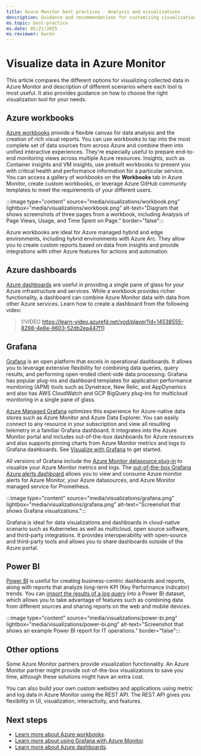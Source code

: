 ```yaml
---
title: Azure Monitor best practices - Analysis and visualizations
description: Guidance and recommendations for customizing visualizations beyond standard analysis features in Azure Monitor.
ms.topic: best-practice
ms.date: 05/21/2025
ms.reviewer: bwren
---
```


# Visualize data in Azure Monitor

This article compares the different options for visualizing collected data in Azure Monitor and description of different scenarios where each tool is most useful. It also provides guidance on how to choose the right visualization tool for your needs.

## Azure workbooks

[Azure workbooks](../visualize/workbooks-overview.md) provide a flexible canvas for data analysis and the creation of rich visual reports. You can use workbooks to tap into the most complete set of data sources from across Azure and combine them into unified interactive experiences. They're especially useful to prepare end-to-end monitoring views across multiple Azure resources. Insights, such as Container insights and VM insights, use prebuilt workbooks to present you with critical health and performance information for a particular service. You can access a gallery of workbooks on the **Workbooks** tab in Azure Monitor, create custom workbooks, or leverage Azure GitHub community templates to meet the requirements of your different users.

:::image type="content" source="media/visualizations/workbook.png" lightbox="media/visualizations/workbook.png" alt-text="Diagram that shows screenshots of three pages from a workbook, including Analysis of Page Views, Usage, and Time Spent on Page." border="false":::

Azure workbooks are ideal for Azure managed hybrid and edge environments, including hybrid environments with Azure Arc. They allow you to create custom reports based on data from insights and provide integrations with other Azure features for actions and automation.

## Azure dashboards

[Azure dashboards](/azure/azure-portal/azure-portal-dashboards) are useful in providing a single pane of glass for your Azure infrastructure and services. While a workbook provides richer functionality, a dashboard can combine Azure Monitor data with data from other Azure services. Learn how to create a dashboard from the following video:

> [!VIDEO https://learn-video.azurefd.net/vod/player?id=14538555-8298-4e6e-8603-52db2ea447f1]


## Grafana

[Grafana](https://grafana.com/) is an open platform that excels in operational dashboards. It allows you to leverage extensive flexibility for combining data queries, query results, and performing open-ended client-side data processing. Grafana has popular plug-ins and dashboard templates for application performance monitoring (APM) tools such as Dynatrace, New Relic, and AppDynamics and also has AWS CloudWatch and GCP BigQuery plug-ins for multicloud monitoring in a single pane of glass.

[Azure Managed Grafana](/azure/managed-grafana/overview) optimizes this experience for Azure-native data stores such as Azure Monitor and Azure Data Explorer. You can easily connect to any resource in your subscription and view all resulting telemetry in a familiar Grafana dashboard. It integrates into the Azure Monitor portal and includes out-of-the-box dashboards for Azure resources and also supports pinning charts from Azure Monitor metrics and logs to Grafana dashboards. See [Visualize with Grafana](../visualize/visualize-grafana-overview.md) to get started.

All versions of Grafana include the [Azure Monitor datasource plug-in](../visualize/visualize-grafana-overview.md) to visualize your Azure Monitor metrics and logs. The [out-of-the-box Grafana Azure alerts dashboard](https://grafana.com/grafana/dashboards/15128-azure-alert-consumption/) allows you to view and consume Azure monitor alerts for Azure Monitor, your Azure datasources, and Azure Monitor managed service for Prometheus.

:::image type="content" source="media/visualizations/grafana.png" lightbox="media/visualizations/grafana.png" alt-text="Screenshot that shows Grafana visualizations.":::

Grafana is ideal for data visualizations and dashboards in cloud-native scenario such as Kubernetes as well as multicloud, open source software, and third-party integrations. It provides interoperability with open-source and third-party tools and allows you to share dashboards outside of the Azure portal.

## Power BI

[Power BI](https://powerbi.microsoft.com/documentation/powerbi-service-get-started/) is useful for creating business-centric dashboards and reports, along with reports that analyze long-term KPI (Key Performance Indicator) trends. You can [import the results of a log query](../logs/log-powerbi.md) into a Power BI dataset, which allows you to take advantage of features such as combining data from different sources and sharing reports on the web and mobile devices.

:::image type="content" source="media/visualizations/power-bi.png" lightbox="media/visualizations/power-bi.png" alt-text="Screenshot that shows an example Power BI report for IT operations." border="false":::


## Other options

Some Azure Monitor partners provide visualization functionality. An Azure Monitor partner might provide out-of-the-box visualizations to save you time, although these solutions might have an extra cost.

You can also build your own custom websites and applications using metric and log data in Azure Monitor using the REST API. The REST API gives you flexibility in UI, visualization, interactivity, and features.

## Next steps

* [Learn more about Azure workbooks](./workbooks-overview.md).
* [Learn more about using Grafana with Azure Monitor](./visualize-grafana-overview.md).
* [Learn more about Azure dashboards](./tutorial-logs-dashboards.md).
